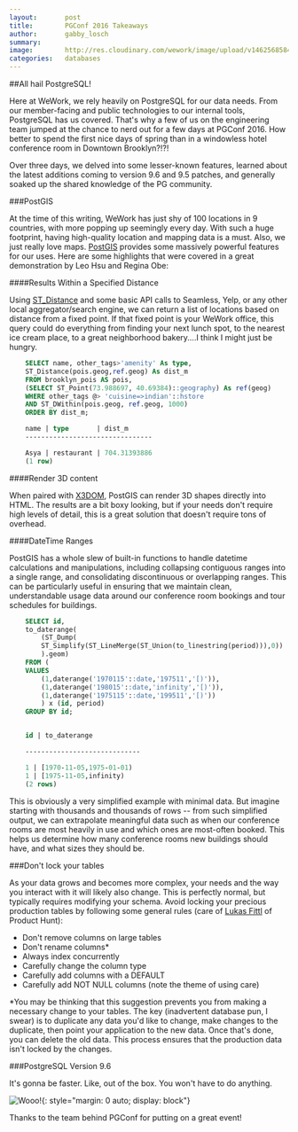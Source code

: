 ```yaml
---
layout:       post
title:        PGConf 2016 Takeaways
author:       gabby_losch
summary:      
image:        http://res.cloudinary.com/wework/image/upload/v1462568584/pgconf.jpg
categories:   databases
---
```


##All hail PostgreSQL!

Here at WeWork, we rely heavily on PostgreSQL for our data needs. From our member-facing and public technologies to our internal tools, PostgreSQL has us covered. That's why a few of us on the engineering team jumped at the chance to nerd out for a few days at PGConf 2016. How better to spend the first nice days of spring than in a windowless hotel conference room in Downtown Brooklyn?!?!

Over three days, we delved into some lesser-known features, learned about the latest additions coming to version 9.6 and 9.5 patches, and generally soaked up the shared knowledge of the PG community.

###PostGIS

At the time of this writing, WeWork has just shy of 100 locations in 9 countries, with more popping up seemingly every day. With such a huge footprint, having high-quality location and mapping data is a must. Also, we just really love maps. [PostGIS](http://postgis.net/) provides some massively powerful features for our uses. Here are some highlights that were covered in a great demonstration by Leo Hsu and Regina Obe:

####Results Within a Specified Distance

Using [ST_Distance](http://postgis.net/docs/ST_Distance.html) and some basic API calls to Seamless, Yelp, or any other local aggregator/search engine, we can return a list of locations based on distance from a fixed point. If that fixed point is your WeWork office, this query could do everything from finding your next lunch spot, to the nearest ice cream place, to a great neighborhood bakery....I think I might just be hungry.

~~~ sql
    SELECT name, other_tags­>'amenity' As type,
    ST_Distance(pois.geog,ref.geog) As dist_m
    FROM brooklyn_pois AS pois,
    (SELECT ST_Point(­73.988697, 40.69384)::geography) As ref(geog)
    WHERE other_tags @> 'cuisine=>indian'::hstore
    AND ST_DWithin(pois.geog, ref.geog, 1000)
    ORDER BY dist_m;
~~~

~~~ sql
    name | type       | dist_m
    ‐‐‐‐‐‐‐‐‐‐‐‐‐‐‐‐‐‐‐‐‐‐‐‐‐‐‐‐‐‐‐‐

    Asya | restaurant | 704.31393886
    (1 row)
~~~

####Render 3D content

When paired with [X3DOM](http://www.x3dom.org), PostGIS can render 3D shapes directly into HTML. The results are a bit boxy looking, but if your needs don't require high levels of detail, this is a great solution that doesn't require tons of overhead. 

####DateTime Ranges

PostGIS has a whole slew of built-in functions to handle datetime calculations and manipulations, including collapsing contiguous ranges into a single range, and consolidating discontinuous or overlapping ranges. This can be particularly useful in ensuring that we maintain clean, understandable usage data around our conference room bookings and tour schedules for buildings. 

~~~ sql
    SELECT id,
    to_daterange(
        (ST_Dump(
        ST_Simplify(ST_LineMerge(ST_Union(to_linestring(period))),0))
        ).geom)
    FROM (
    VALUES
        (1,daterange('1970­11­5'::date,'1975­1­1','[)')),
        (1,daterange('1980­1­5'::date,'infinity','[)')),
        (1,daterange('1975­11­5'::date,'1995­1­1','[)'))
        ) x (id, period)
    GROUP BY id;
~~~

~~~ sql

    id | to_daterange

    ‐‐‐‐‐‐‐‐‐‐‐‐‐‐‐‐‐‐‐‐‐‐‐‐‐‐‐‐‐

    1 | [1970‐11‐05,1975‐01‐01)
    1 | [1975‐11‐05,infinity)
    (2 rows)
~~~

This is obviously a very simplified example with minimal data. But imagine starting with thousands and thousands of rows -- from such simplified output, we can extrapolate meaningful data such as when our conference rooms are most heavily in use and which ones are most-often booked. This helps us determine how many conference rooms new buildings should have, and what sizes they should be. 

###Don't lock your tables

As your data grows and becomes more complex, your needs and the way you interact with it will likely also change. This is perfectly normal, but typically requires modifying your schema. Avoid locking your precious production tables by following some general rules (care of [Lukas Fittl](http://twitter.com/LukasFittl) of Product Hunt):

- Don't remove columns on large tables
- Don't rename columns*
- Always index concurrently
- Carefully change the column type
- Carefully add columns with a DEFAULT
- Carefully add NOT NULL columns
 (note the theme of using care)

*You may be thinking that this suggestion prevents you from making a necessary change to your tables. The key (inadvertent database pun, I swear) is to duplicate any data you'd like to change, make changes to the duplicate, then point your application to the new data. Once that's done, you can delete the old data. This process ensures that the production data isn't locked by the changes. 

###PostgreSQL Version 9.6

It's gonna be faster. Like, out of the box. You won't have to do anything. 

![Wooo!](http://res.cloudinary.com/wework/image/upload/v1462566101/engineering/colbert_celebration.gif){: style="margin: 0 auto; display: block"}

Thanks to the team behind PGConf for putting on a great event! 
